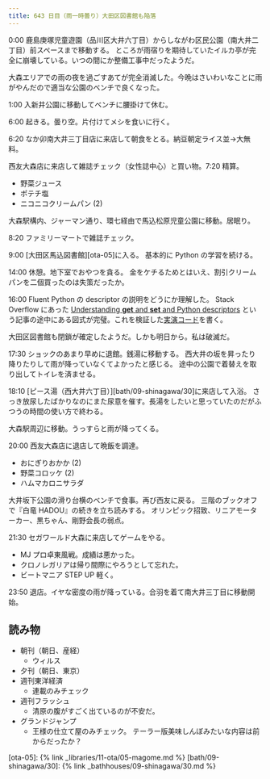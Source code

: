 ```yaml
---
title: 643 日目（雨一時曇り）大田区図書館も陥落
---
```


0:00 鹿島庚塚児童遊園（品川区大井六丁目）からしながわ区民公園（南大井二丁目）前スペースまで移動する。
ところが雨宿りを期待していたイルカ亭が完全に崩壊している。いつの間にか整備工事中だったようだ。

大森エリアでの雨の夜を過ごすあてが完全消滅した。今晩はさいわいなことに雨がやんだので適当な公園のベンチで良くなった。

1:00 入新井公園に移動してベンチに腰掛けて休む。

6:00 起きる。曇り空。片付けてメシを食いに行く。

6:20 なか卯南大井三丁目店に来店して朝食をとる。納豆朝定ライス並→大無料。

西友大森店に来店して雑誌チェック（女性誌中心）と買い物。7:20 精算。

* 野菜ジュース
* ポテチ塩
* ニコニコクリームパン (2)

大森駅構内、ジャーマン通り、環七経由で馬込松原児童公園に移動。居眠り。

8:20 ファミリーマートで雑誌チェック。

9:00 [大田区馬込図書館][ota-05]に入る。
基本的に Python の学習を続ける。

14:00 休憩。地下室でおやつを貪る。
金をケチるためとはいえ、割引クリームパンを二個買ったのは失策だったか。

16:00 Fluent Python の descriptor の説明をどうにか理解した。
Stack Overflow にあった
[Understanding __get__ and __set__ and Python descriptors](https://stackoverflow.com/questions/3798835/understanding-get-and-set-and-python-descriptors)
という記事の途中にある図式が完璧。これを検証した[実演コード](https://gist.github.com/showa-yojyo/cc860d895bd775d224ced9adff612c03)を書く。

大田区図書館も閉鎖が確定したようだ。しかも明日から。私は破滅だ。

17:30 ショックのあまり早めに退館。銭湯に移動する。
西大井の坂を昇ったり降りたりして雨が降っていなくてよかったと感じる。
途中の公園で着替えを取り出してトイレを済ませる。

18:10 [ピース湯（西大井六丁目）][bath/09-shinagawa/30]に来店して入浴。
さっき放尿したばかりなのにまた尿意を催す。長湯をしたいと思っていたのだがふつうの時間の使い方で終わる。

大森駅周辺に移動。うっすらと雨が降ってくる。

20:00 西友大森店に退店して晩飯を調達。

* おにぎりおかか (2)
* 野菜コロッケ (2)
* ハムマカロニサラダ

大井坂下公園の滑り台横のベンチで食事。再び西友に戻る。
三階のブックオフで『白竜 HADOU』の続きを立ち読みする。
オリンピック招致、リニアモーターカー、黒ちゃん、剛野会長の弱点。

21:30 セガワールド大森に来店してゲームをやる。

* MJ プロ卓東風戦。成績は悪かった。
* クロノレガリアは帰り間際にやろうとして忘れた。
* ビートマニア STEP UP 軽く。

23:50 退店。イヤな密度の雨が降っている。合羽を着て南大井三丁目に移動開始。

## 読み物

* 朝刊（朝日、産経）
  * ウィルス
* 夕刊（朝日、東京）
* 週刊東洋経済
  * 連載のみチェック
* 週刊フラッシュ
  * 清原の腹がすごく出ているのが不安だ。
* グランドジャンプ
  * 王様の仕立て屋のみチェック。
    テーラー版美味しんぼみたいな内容は前からだったか？

[ota-05]: {% link _libraries/11-ota/05-magome.md %}
[bath/09-shinagawa/30]: {% link _bathhouses/09-shinagawa/30.md %}
